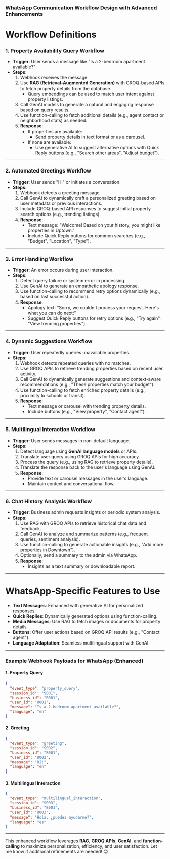 ### WhatsApp Communication Workflow Design with Advanced Enhancements

# Workflow Definitions

### 1. Property Availability Query Workflow
- **Trigger**: User sends a message like "Is a 2-bedroom apartment available?"
- **Steps**:
  1. Webhook receives the message.
  2. Use **RAG (Retrieval-Augmented Generation)** with GROQ-based APIs to fetch property details from the database.
     - Query embeddings can be used to match user intent against property listings.
  3. Call GenAI models to generate a natural and engaging response based on query results.
  4. Use function-calling to fetch additional details (e.g., agent contact or neighborhood stats) as needed.
  5. **Response**:
     - If properties are available:
       - Send property details in text format or as a carousel.
     - If none are available:
       - Use generative AI to suggest alternative options with Quick Reply buttons (e.g., "Search other areas", "Adjust budget").

---

### 2. Automated Greetings Workflow
- **Trigger**: User sends "Hi" or initiates a conversation.
- **Steps**:
  1. Webhook detects a greeting message.
  2. Call GenAI to dynamically craft a personalized greeting based on user metadata or previous interactions.
  3. Include GROQ-based API responses to suggest initial property search options (e.g., trending listings).
  4. **Response**:
     - Text message: "Welcome! Based on your history, you might like properties in Uptown."
     - Include Quick Reply buttons for common searches (e.g., "Budget", "Location", "Type").

---

### 3. Error Handling Workflow
- **Trigger**: An error occurs during user interaction.
- **Steps**:
  1. Detect query failure or system error in processing.
  2. Use GenAI to generate an empathetic apology response.
  3. Use function-calling to recommend retry options dynamically (e.g., based on last successful action).
  4. **Response**:
     - Apology text: "Sorry, we couldn't process your request. Here's what you can do next:"
     - Suggest Quick Reply buttons for retry options (e.g., "Try again", "View trending properties").

---

### 4. Dynamic Suggestions Workflow
- **Trigger**: User repeatedly queries unavailable properties.
- **Steps**:
  1. Webhook detects repeated queries with no matches.
  2. Use GROQ APIs to retrieve trending properties based on recent user activity.
  3. Call GenAI to dynamically generate suggestions and context-aware recommendations (e.g., "These properties match your budget").
  4. Use function-calling to fetch enriched property details (e.g., proximity to schools or transit).
  5. **Response**:
     - Text message or carousel with trending property details.
     - Include buttons (e.g., "View property", "Contact agent").

---

### 5. Multilingual Interaction Workflow
- **Trigger**: User sends messages in non-default language.
- **Steps**:
  1. Detect language using **GenAI language models** or APIs.
  2. Translate user query using GROQ APIs for high accuracy.
  3. Process the query (e.g., using RAG to retrieve property details).
  4. Translate the response back to the user's language using GenAI.
  5. **Response**:
     - Provide text or carousel messages in the user’s language.
     - Maintain context and conversational flow.

---

### 6. Chat History Analysis Workflow
- **Trigger**: Business admin requests insights or periodic system analysis.
- **Steps**:
  1. Use RAG with GROQ APIs to retrieve historical chat data and feedback.
  2. Call GenAI to analyze and summarize patterns (e.g., frequent queries, sentiment analysis).
  3. Use function-calling to generate actionable insights (e.g., "Add more properties in Downtown").
  4. Optionally, send a summary to the admin via WhatsApp.
  5. **Response**:
     - Insights as a text summary or downloadable report.

---

# WhatsApp-Specific Features to Use
- **Text Messages**: Enhanced with generative AI for personalized responses.
- **Quick Replies**: Dynamically generated options using function-calling.
- **Media Messages**: Use RAG to fetch images or documents for property details.
- **Buttons**: Offer user actions based on GROQ API results (e.g., "Contact agent").
- **Language Adaptation**: Seamless multilingual support with GenAI.

---

### Example Webhook Payloads for WhatsApp (Enhanced)

#### 1. Property Query
```json
{
  "event_type": "property_query",
  "session_id": "S001",
  "business_id": "B001",
  "user_id": "U001",
  "message": "Is a 2-bedroom apartment available?",
  "language": "en"
}
```

#### 2. Greeting
```json
{
  "event_type": "greeting",
  "session_id": "S002",
  "business_id": "B001",
  "user_id": "U002",
  "message": "Hi!",
  "language": "en"
}
```

#### 3. Multilingual Interaction
```json
{
  "event_type": "multilingual_interaction",
  "session_id": "S003",
  "business_id": "B001",
  "user_id": "U003",
  "message": "Hola, ¿puedes ayudarme?",
  "language": "es"
}
```

---

This enhanced workflow leverages **RAG**, **GROQ APIs**, **GenAI**, and **function-calling** to maximize personalization, efficiency, and user satisfaction. Let me know if additional refinements are needed! 😊
